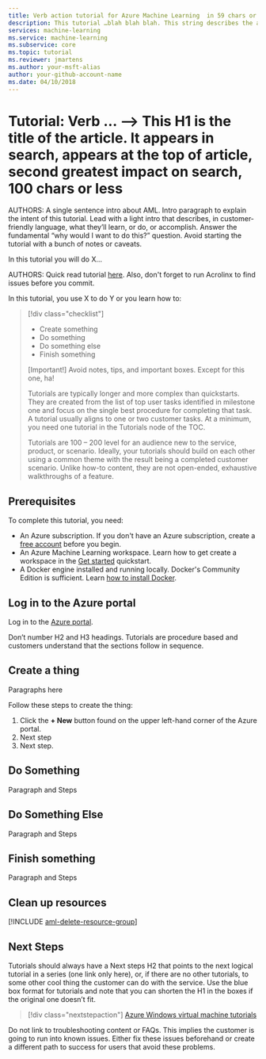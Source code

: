 ```yaml
---
title: Verb action tutorial for Azure Machine Learning  in 59 chars or less. Include the name Azure Machine Learning. Include the word 'tutorial'. Test title here https://moz.com/learn/seo/title-tag 
description: This tutorial …blah blah blah. This string describes the article in 115 to 145 characters. Include the word 'tutorial' in your description. Use SEO kind of action verbs here. such as - Learn how to do this and that using customer words. This info is displayed on the search page inline with the article date stamp. If your intro para describes your article's intent, you can use it here edited for length.
services: machine-learning
ms.service: machine-learning
ms.subservice: core
ms.topic: tutorial
ms.reviewer: jmartens
ms.author: your-msft-alias
author: your-github-account-name
ms.date: 04/10/2018
---
```


# Tutorial: Verb ... --> This H1 is the title of the article. It appears in search, appears at the top of article, second greatest impact on search, 100 chars or less

AUTHORS: A single sentence intro about AML. Intro paragraph to explain the intent of this tutorial. Lead with a light intro that describes, in customer-friendly language, what they’ll learn, or do, or accomplish. Answer the fundamental “why would I want to do this?” question. Avoid starting the tutorial with a bunch of notes or caveats.

In this tutorial you will do X...

AUTHORS: Quick read tutorial [here](https://review.learn.microsoft.com/help/contribute/contribute-how-to-mvc-tutorial?branch=main). Also, don't forget to run Acrolinx to find issues before you commit.

In this tutorial, you use X to do Y or you learn how to:
> [!div class="checklist"]
> * Create something
> * Do something
> * Do something else
> * Finish something 
> 
> [Important!]
> Avoid notes, tips, and important boxes. Except for this one, ha!
> 
> Tutorials are typically longer and more complex than quickstarts. They are created from the list of top user tasks identified in milestone one and focus on the single best procedure for completing that task. A tutorial usually aligns to one or two customer tasks. At a minimum, you need one tutorial in the Tutorials node of the TOC.
> 
> Tutorials are 100 – 200 level for an audience new to the service, product, or scenario. Ideally, your tutorials should build on each other using a common theme with the result being a completed customer scenario. Unlike how-to content, they are not open-ended, exhaustive walkthroughs of a feature.

## Prerequisites

To complete this tutorial, you need:
* An Azure subscription. If you don't have an Azure subscription, create a [free account](https://azure.microsoft.com/free/?WT.mc_id=A261C142F) before you begin. 
* An Azure Machine Learning workspace. Learn how to get create a workspace in the [Get started](quickstart-get-started.md#create-a-workspace) quickstart.
* A Docker engine installed and running locally. Docker's Community Edition is sufficient. Learn [how to install Docker](https://docs.docker.com/engine/installation/).


## Log in to the Azure portal
Log in to the [Azure portal](https://portal.azure.com).

Don’t number H2 and H3 headings. Tutorials are procedure based and customers understand that the sections follow in sequence.

## Create a thing
Paragraphs here 

Follow these steps to create the thing:
1. Click the **+ New**  button found on the upper left-hand corner of the Azure portal.
2. Next step
3. Next step.

## Do Something
Paragraph and Steps 

## Do Something Else
Paragraph and Steps 

## Finish something
Paragraph and Steps 

## Clean up resources

[!INCLUDE [aml-delete-resource-group](../../../includes/aml-delete-resource-group.md)]

## Next Steps
Tutorials should always have a Next steps H2 that points to the next logical tutorial in a series (one link only here), or, if there are no other tutorials, to some other cool thing the customer can do with the service. Use the blue box format for tutorials and note that you can shorten the H1 in the boxes if the original one doesn’t fit.

> [!div class="nextstepaction"]
> [Azure Windows virtual machine tutorials](../../articles/machine-learning/overview-what-is-azure-ml.md)

Do not link to troubleshooting content or FAQs. This implies the customer is going to run into known issues. Either fix these issues beforehand or create a different path to success for users that avoid these problems.
